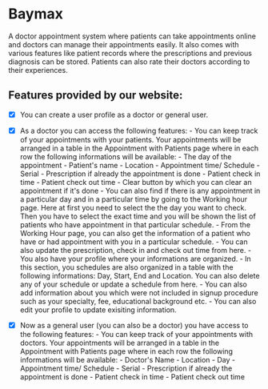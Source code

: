 # Baymax
A doctor appointment system where patients can take appointments online and doctors can manage their appointments easily. It also comes with various features like patient records where the prescriptions and previous diagnosis can be stored. Patients can also rate their doctors according to their experiences.

## Features provided by our website:

- [x] You can create a user profile as a doctor or general user.
- [x] As a doctor you can access the following features:
          - You can keep track of your appointments with your patients. Your appointments will be arranged in a table in the Appointment with Patients page where in each row the following informations will be available:
              - The day of the appointment
              - Patient's name
              - Location
              - Appointment time/ Schedule
              - Serial
              - Prescription if already the appointment is done
              - Patient check in time
              - Patient check out time
              - Clear button by which you can clear an appointment if it's done
          - You can also find if there is any appointment in a particular day and in a particular time by going to the Working hour page. Here at first you need to select the the day you want to check. Then you have to select the exact time and you will be shown the list of patients who have appointment in that particular schedule. 
          - From the Working Hour page, you can also get the information of a patient who have or had appointment with you in a particular schedule.
          - You can also update the prescription, check in and check out time from here.
          - You also have your profile where your informations are organized.
          - In this section, you schedules are also organized in a table with the following informations: Day, Start, End and Location. You can also delete any of your schedule or update a schedule from here.
          - You can also add information about you which were not included in signup procedure such as your specialty, fee, educational background etc.
          - You can also edit your profile to update exisiting information.
-[x] Now as a general user (you can also be a doctor) you have access to the following features:
          - You can keep track of your appointments with doctors. Your appointments will be arranged in a table in the Appointment with Patients page where in each row the following informations will be available:
              - Doctor's Name
              - Location
              - Day
              - Appointment time/ Schedule
              - Serial
              - Prescription if already the appointment is done
              - Patient check in time
              - Patient check out time

